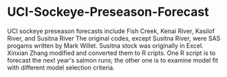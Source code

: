 # UCI-Sockeye-Preseason-Forecast
UCI sockeye preseason forecasts include Fish Creek, Kenai River, Kasilof River, and Susitna River
The original codes, except Susitna River, were SAS progams written by Mark Willet. Susitna stock was originally in Excel.
Xinxian Zhang modified and converted them to R cripts.
One R script is to forecast the next year's salmon runs; the other one is to examine model fit with different model selection criteria.
